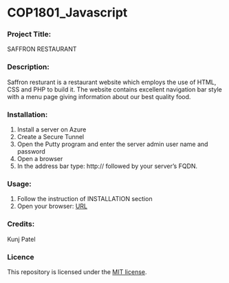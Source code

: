 # COP1801_Javascript
### Project Title:
SAFFRON RESTAURANT 
### Description:
Saffron resturant is a restaurant website which employs the use of HTML, CSS and PHP to build it. The website contains excellent navigation bar style with a menu page giving information about our best quality food.
### Installation:
1. Install a server on Azure 
2. Create a Secure Tunnel 
3. Open the Putty program and enter the server admin user name and password
4. Open a browser 
5. In the address bar type:
http:// followed by your server’s FQDN. 
### Usage:
1. Follow the instruction of INSTALLATION section
2. Open your browser: [URL](http://localhost/phpmyadmin/)
### Credits:
Kunj Patel
### Licence 
This repository is licensed under the [MIT license](https://opensource.org/licenses/MIT).
